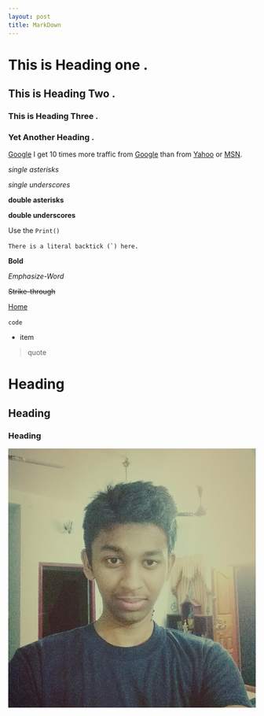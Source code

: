 ```yaml
---
layout: post
title: MarkDown
---
```

# This is Heading one .

## This is Heading Two .

### This is Heading Three .


### Yet Another Heading .



[Google](http://www.google.com "Google !!")
I get 10 times more traffic from [Google][] than from
[Yahoo][] or [MSN][].

  [google]: http://google.com/        "Google"
  [yahoo]:  http://search.yahoo.com/  "Yahoo Search"
  [msn]:    http://search.msn.com/    "MSN Search"
  *single asterisks*

  _single underscores_

  **double asterisks**

  __double underscores__
  
  Use the `Print()`
 
 
 ``There is a literal backtick (`) here.``

**Bold**


*Emphasize-Word* 


~~Strike-through~~   


[Home](/)


`code`    
   
* item     
> quote    

#  Heading  

##  Heading  

###  Heading

![img](/assets/img/avatar.jpg "My image")
